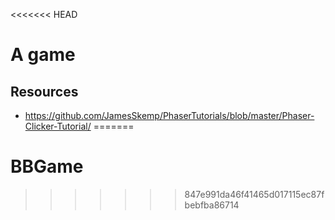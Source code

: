 <<<<<<< HEAD
# A game

## Resources
- https://github.com/JamesSkemp/PhaserTutorials/blob/master/Phaser-Clicker-Tutorial/
=======
# BBGame
>>>>>>> 847e991da46f41465d017115ec87fbebfba86714
